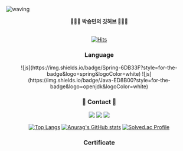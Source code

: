 ![waving](https://capsule-render.vercel.app/api?type=waving&height=300&text=SeungMin's%20GitHub&fontAlign=50&fontAlignY=40&color=gradient)

<div align = "center">
🧑🏻‍💻 <b> 박승민의 깃허브  </b>🧑🏻‍💻 
</div>
<br>
<div align = "center">

[![Hits](https://hits.seeyoufarm.com/api/count/incr/badge.svg?url=https%3A%2F%2Fgithub.com%2Fsmpark00&count_bg=%23000000&title_bg=%23555555&icon=github.svg&icon_color=%23E7E7E7&title=GitHub&edge_flat=false)](https://hits.seeyoufarm.com)
</div>

<h3 align="center"><b> Language </b></h3>
<div align="center">
![js](https://img.shields.io/badge/Spring-6DB33F?style=for-the-badge&logo=spring&logoColor=white)
![js](https://img.shields.io/badge/Java-ED8B00?style=for-the-badge&logo=openjdk&logoColor=white)
<div align="center">

<h3 align="center"><b>💌 Contact 💌 </b></h3>
<div align="center">
  
<a href="mailto:psm0811@kyonggi.ac.kr"><img src="https://img.shields.io/badge/Gmail-D14836?style=for-the-badge&logo=gmail&logoColor=white&link=mailto:psm0811@kyonggi.ac.kr"/></a>
<a href="https://www.instagram.com/sm_park0.0"><img src="https://img.shields.io/badge/Instagram-%23E4405F.svg?style=for-the-badge&logo=Instagram&logoColor=white&link=https://www.instagram.com/sm_park0.0"/></a>
<a href="https://velog.io/@sm_park00"><img src="http://img.shields.io/badge/-Velog-20c997?style=for-the-badge&link=https://velog.io/@sm_park00"/></a>
</div>

<div align="center">
  
[![Top Langs](https://github-readme-stats.vercel.app/api/top-langs/?username=smpark00)](https://github.com/anuraghazra/github-readme-stats)
[![Anurag's GitHub stats](https://github-readme-stats.vercel.app/api?username=smpark00)](https://github.com/anuraghazra/github-readme-stats)
[![Solved.ac Profile](http://mazassumnida.wtf/api/v2/generate_badge?boj=tonydragon)](https://solved.ac/tonydragon/)


</div>


<h3 align="center"><b> Certificate </b></h3>
<div align="center">

</div>
